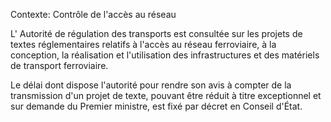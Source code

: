 Contexte: Contrôle de l'accès au réseau

L' Autorité de régulation des transports est consultée sur les projets de textes réglementaires relatifs à l'accès au réseau ferroviaire, à la conception, la réalisation et l'utilisation des infrastructures et des matériels de transport ferroviaire.

Le délai dont dispose l'autorité pour rendre son avis à compter de la transmission d'un projet de texte, pouvant être réduit à titre exceptionnel et sur demande du Premier ministre, est fixé par décret en Conseil d'État.